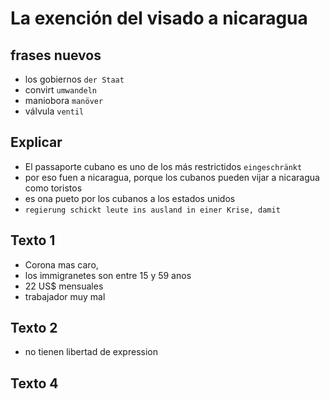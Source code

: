 # La exención del visado a nicaragua

## frases nuevos
- los gobiernos `der Staat`
- convirt 	`umwandeln`
- maniobora `manöver`
- válvula `ventil`

## Explicar
- El passaporte cubano es uno de los más restrictidos `eingeschränkt`
- por eso fuen a nicaragua, porque los cubanos pueden vijar a nicaragua  como toristos 
- es ona pueto por los cubanos a los estados unidos
- ` regierung schickt leute ins ausland in einer Krise, damit `
## Texto 1 
- Corona mas caro,
- los immigranetes son entre 15 y 59 anos
- 22 US$ mensuales
- trabajador muy mal 
 ## Texto 2 
 - no tienen libertad de expression
 ## Texto 4
